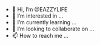 - 👋 Hi, I’m @EAZZYLIFE
- 👀 I’m interested in ...
- 🌱 I’m currently learning ...
- 💞️ I’m looking to collaborate on ...
- 📫 How to reach me ...

<!---
EAZZYLIFE/EAZZYLIFE is a ✨ special ✨ repository because its `README.md` (this file) appears on your GitHub profile.
You can click the Preview link to take a look at your changes.
--->
